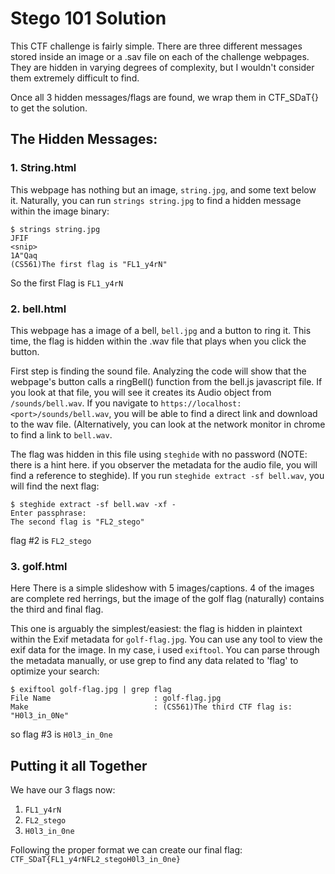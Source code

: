 ﻿# Stego 101 Solution

This CTF challenge is fairly simple. There are three different messages stored inside an image or a .sav file on each of the challenge webpages. They are hidden in varying degrees of complexity, but I wouldn't consider them extremely difficult to find.

Once all 3 hidden messages/flags are found, we wrap them in CTF_SDaT{} to get the solution.

## The Hidden Messages:

### 1. String.html

This webpage has nothing but an image, `string.jpg`,  and some text below it. Naturally, you can run `strings string.jpg` to find a hidden message within the image binary:

```
$ strings string.jpg 
JFIF
<snip>
1A"Qaq
(CS561)The first flag is "FL1_y4rN"
```
So the first Flag is `FL1_y4rN`

### 2. bell.html

This webpage has a image of a bell, `bell.jpg` and a button to ring it. This time, the flag is hidden within the 
.wav file that plays when you click the button.

First step is finding the sound file. Analyzing the code will show that the webpage's button calls a ringBell() function from the bell.js javascript file. If you look at that file, you will see it creates its Audio object from `/sounds/bell.wav`. If you navigate to `https://localhost:<port>/sounds/bell.wav`, you will be able to find a direct link and download to the wav file. (Alternatively, you can look at the network monitor in chrome to find a link to `bell.wav`.

The flag was hidden in this file using `steghide` with no password (NOTE: there is a hint here. if you observer the metadata for the audio file, you will find a reference to steghide). If you run `steghide extract -sf bell.wav`, you will find the next flag:
```
$ steghide extract -sf bell.wav -xf -
Enter passphrase: 
The second flag is "FL2_stego"
```
flag #2 is `FL2_stego` 
### 3. golf.html

Here There is a simple slideshow with 5 images/captions. 4 of the images are complete red herrings, but the image of the golf flag (naturally) contains the third and final flag.

This one is arguably the simplest/easiest: the flag is hidden in plaintext within the Exif metadata for `golf-flag.jpg`. You can use any tool to view the exif data for the image. In my case, i used `exiftool`. You can parse through the metadata manually, or use grep to find any data related to 'flag' to optimize your search:
```
$ exiftool golf-flag.jpg | grep flag
File Name                       : golf-flag.jpg
Make                            : (CS561)The third CTF flag is: "H0l3_in_0Ne"
```
so flag #3 is `H0l3_in_0ne`

## Putting it all Together

We have our 3 flags now:

 1. `FL1_y4rN`
 2. `FL2_stego` 
 3. `H0l3_in_0ne`

Following the proper format we can create our final flag:
`CTF_SDaT{FL1_y4rNFL2_stegoH0l3_in_0ne}`
